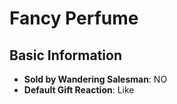 # Fancy Perfume

## Basic Information

- **Sold by Wandering Salesman**: NO
- **Default Gift Reaction**: Like